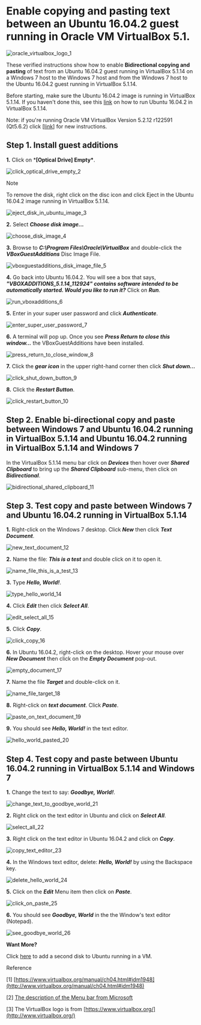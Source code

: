 # Enable copying and pasting text between an Ubuntu 16.04.2 guest running in Oracle VM VirtualBox 5.1.

![oracle_virtualbox_logo_1](oracle_virtualbox_logo_1.png)

These verified instructions show how to enable **Bidirectional copying and pasting** of text from an Ubuntu 16.04.2 guest running in VirtualBox 5.1.14 on a Windows 7 host to the Windows 7 host and from the Windows 7 host to the Ubuntu 16.04.2 guest running in VirtualBox 5.1.14.

Before starting, make sure the Ubuntu 16.04.2 image is running in VirtualBox 5.1.14. If you haven't done this, see this [link](http://www.zachpfeffer.com/single-post/2017/02/17/Installing-the-64-bit-PC-AMD64-desktop-image-of-Ubuntu-16042-LTS-Xenial-Xerus-in-Oracle-VM-VirtualBox-5114-running-in-Windows-7-Professional-Service-Pack-1-CurrentBuild-7601-on-a-ThinkPad-T460-model-20FNCTO1WW-with-an-IntelR-CoreTM-i7-6600U-CPU) on how to run Ubuntu 16.04.2 in VirtualBox 5.1.14.

Note: if you're running Oracle VM VirtualBox Version 5.2.12 r122591 (Qt5.6.2) click [[link](http://www.centennialsoftwaresolutions.com/blog/enable-copy-paste-between-windows-7-and-ubuntu-16-04-3-on-oracle-vm-virtualbox)] for new instructions.

## Step 1. Install guest additions

**1.** Click on ***[Optical Drive] Empty\***.  

![click_optical_drive_empty_2](click_optical_drive_empty_2.png)

Note

To remove the disk, right click on the disc icon and click Eject in the Ubuntu 16.04.2 image running in VirtualBox 5.1.14.

![eject_disk_in_ubuntu_image_3](eject_disk_in_ubuntu_image_3.png)

**2.** Select **_Choose disk image..._**

![choose_disk_image_4](choose_disk_image_4.png)

**3.** Browse to **_C:\\Program Files\\Oracle\\VirtualBox_** and double-click the **_VBoxGuestAdditions_** Disc Image File.

![vboxguestadditions_disk_image_file_5](vboxguestadditions_disk_image_file_5.png)

**4.** Go back into Ubuntu 16.04.2. You will see a box that says, **_"VBOXADDITIONS\_5.1.14\_112924" contains software intended to be automatically started. Would you like to run it?_** Click on **_Run_**.

![run_vboxadditions_6](run_vboxadditions_6.png)

**5.** Enter in your super user password and click **_Authenticate_**.

![enter_super_user_password_7](enter_super_user_password_7.png)

**6.** A terminal will pop up. Once you see **_Press Return to close this window..._** the VBoxGuestAdditions have been installed.

![press_return_to_close_window_8](press_return_to_close_window_8.png)

**7.** Click the **_gear icon_** in the upper right-hand corner then click **_Shut down..._**

![click_shut_down_button_9](click_shut_down_button_9.png)

**8.** Click the **_Restart Button_**.

![click_restart_button_10](click_restart_button_10.png)

## Step 2. Enable bi-directional copy and paste between Windows 7 and Ubuntu 16.04.2 running in VirtualBox 5.1.14 and Ubuntu 16.04.2 running in VirtualBox 5.1.14 and Windows 7

In the VirtualBox 5.1.14 menu bar click on **_Devices_** then hover over **_Shared Clipboard_** to bring up the **_Shared Clipboard_** sub-menu, then click on **_Bidirectional_**.

![bidirectional_shared_clipboard_11](bidirectional_shared_clipboard_11.png)

## Step 3. Test copy and paste between Windows 7 and Ubuntu 16.04.2 running in VirtualBox 5.1.14

**1.** Right-click on the Windows 7 desktop. Click **_New_** then click **_Text Document_**.

![new_text_document_12](new_text_document_12.png)

**2.** Name the file: **_This is a test_** and double click on it to open it.

![name_file_this_is_a_test_13](name_file_this_is_a_test_13.png)

**3.** Type **_Hello, World!_**.

![type_hello_world_14](type_hello_world_14.png)

**4.** Click **_Edit_** then click **_Select All_**.

![edit_select_all_15](edit_select_all_15.png)

**5.** Click **_Copy_**.

![click_copy_16](click_copy_16.png)

**6.** In Ubuntu 16.04.2, right-click on the desktop. Hover your mouse over **_New Document_** then click on the **_Empty Document_** pop-out.

![empty_document_17](empty_document_17.png)

**7.** Name the file **_Target_** and double-click on it.

![name_file_target_18](name_file_target_18.png)

**8.** Right-click on **_text document_**. Click **_Paste_**.

![paste_on_text_document_19](paste_on_text_document_19.png)

**9.** You should see **_Hello, World!_** in the text editor.

![hello_world_pasted_20](hello_world_pasted_20.png)

## Step 4. Test copy and paste between Ubuntu 16.04.2 running in VirtualBox 5.1.14 and Windows 7

**1.** Change the text to say: **_Goodbye, World!_**.

![change_text_to_goodbye_world_21](change_text_to_goodbye_world_21.png)

**2.** Right click on the text editor in Ubuntu and click on **_Select All_**.

![select_all_22](select_all_22.png)

**3.** Right click on the text editor in Ubuntu 16.04.2 and click on **_Copy_**.

![copy_text_editor_23](copy_text_editor_23.png)

**4.** In the Windows text editor, delete: **_Hello, World!_** by using the Backspace key.

![delete_hello_world_24](delete_hello_world_24.png)

**5.** Click on the **_Edit_** Menu item then click on **_Paste_**.

![click_on_paste_25](click_on_paste_25.png)

**6.** You should see **_Goodbye, World_** in the the Window's text editor (Notepad).

![see_goodbye_world_26](see_goodbye_world_26.png)

**Want More?**

Click [here](http://www.zachpfeffer.com/single-post/Add-a-disk-to-an-Ubuntu-VirtualBox-VM) to add a second disk to Ubuntu running in a VM.

Reference

[1] [https://www.virtualbox.org/manual/ch04.html#idm1948](http://www.virtualbox.org/manual/ch04.html#idm1948)

[2] [The description of the Menu bar from Microsoft ](http://msdn.microsoft.com/en-us/library/windows/desktop/dn742392(v=vs.85).aspx)

[3] The VirtualBox logo is from [https://www.virtualbox.org/](http://www.virtualbox.org/)